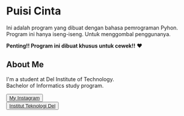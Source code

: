 # Puisi Cinta

Ini adalah program yang dibuat dengan bahasa pemrograman Pyhon. Program ini hanya iseng-iseng. Untuk menggombal penggunanya. 

**Penting!! Program ini dibuat khusus untuk cewek!!** :heart:

## <b>About Me</b>

I'm a student at Del Institute of Technology. <br>
Bachelor of Informatics study program. <br>


<button><a href="https://www.instagram.com/gabrielhtg77/">My Instagram</a></button>
<br>
<button><a href="https://www.del.ac.id/">Institut Teknologi Del</a></button>